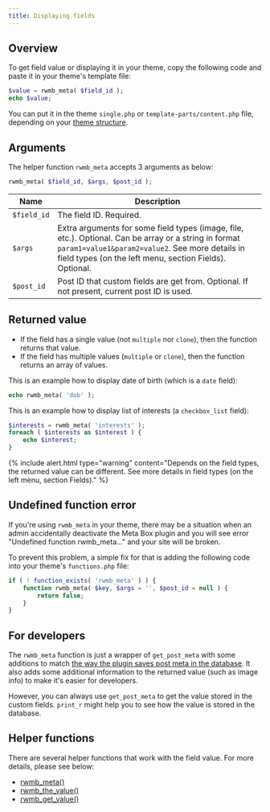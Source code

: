```yaml
---
title: Displaying fields
---
```


## Overview

To get field value or displaying it in your theme, copy the following code and paste it in your theme's template file:

```php
$value = rwmb_meta( $field_id );
echo $value;
```

You can put it in the theme `single.php` or `template-parts/content.php` file, depending on your [theme structure](https://developer.wordpress.org/themes/basics/template-files/).

## Arguments

The helper function `rwmb_meta` accepts 3 arguments as below:

```php
rwmb_meta( $field_id, $args, $post_id );
```

Name|Description
---|---
`$field_id`|The field ID. Required.
`$args`|Extra arguments for some field types (image, file, etc.). Optional. Can be array or a string in format `param1=value1&param2=value2`. See more details in field types (on the left menu, section Fields). Optional.
`$post_id`|Post ID that custom fields are get from. Optional. If not present, current post ID is used.

## Returned value

- If the field has a single value (not `multiple` nor `clone`), then the function returns that value.
- If the field has multiple values (`multiple` or `clone`), then the function returns an array of values.

This is an example how to display date of birth (which is a `date` field):

```php
echo rwmb_meta( 'dob' );
```

This is an example how to display list of interests (a `checkbox_list` field):

```php
$interests = rwmb_meta( 'interests' );
foreach ( $interests as $interest ) {
    echo $interest;
}
```

{% include alert.html type="warning" content="Depends on the field types, the returned value can be different. See more details in field types (on the left menu, section Fields)." %}

## Undefined function error

If you're using `rwmb_meta` in your theme, there may be a situation when an admin accidentally deactivate the Meta Box plugin and you will see error "Undefined function rwmb_meta..." and your site will be broken.

To prevent this problem, a simple fix for that is adding the following code into your theme's `functions.php` file:

```php
if ( ! function_exists( 'rwmb_meta' ) ) {
    function rwmb_meta( $key, $args = '', $post_id = null ) {
        return false;
    }
}
```

## For developers

The `rwmb_meta` function is just a wrapper of `get_post_meta` with some additions to match [the way the plugin saves post meta in the database](/database/). It also adds some additional information to the returned value (such as image info) to make it's easier for developers.

However, you can always use `get_post_meta` to get the value stored in the custom fields. `print_r` might help you to see how the value is stored in the database.

## Helper functions

There are several helper functions that work with the field value. For more details, please see below:

- [rwmb_meta()](/rwmb-meta/)
- [rwmb_the_value()](/rwmb-the-value/)
- [rwmb_get_value()](/rwmb-get-value/)